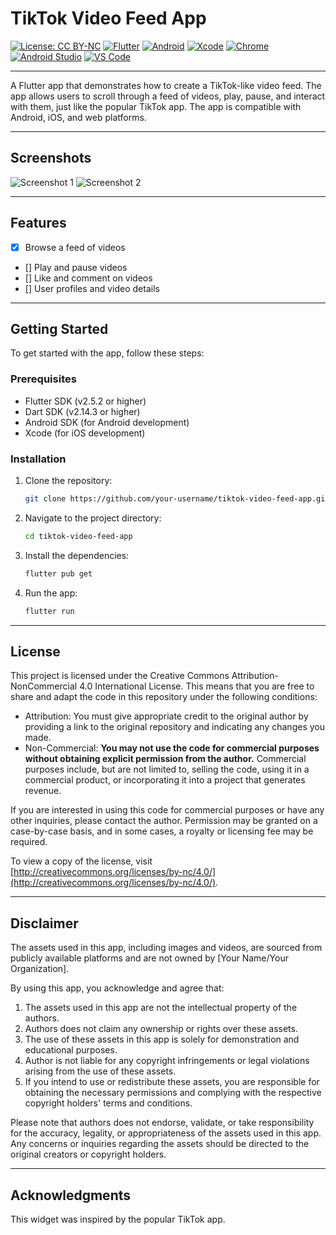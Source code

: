 # TikTok Video Feed App

[![License: CC BY-NC](https://img.shields.io/badge/License-CC%20BY--NC-lightgrey.svg)](http://creativecommons.org/licenses/by-nc/4.0/)
[![Flutter](https://img.shields.io/badge/Flutter-Channel%20master%2C%203.10.0--18.0.pre.13-blue)](https://flutter.dev/docs/development/tools/sdk/releases)
[![Android](https://img.shields.io/badge/Android%20SDK-31.0.0--rc2-red)](https://developer.android.com/studio/releases/sdk-tools)
[![Xcode](https://img.shields.io/badge/Xcode-13.4.1-red)](https://developer.apple.com/xcode/)
[![Chrome](https://img.shields.io/badge/Chrome-Ready-green)](https://www.google.com/chrome/)
[![Android Studio](https://img.shields.io/badge/Android%20Studio-2021.2-green)](https://developer.android.com/studio)
[![VS Code](https://img.shields.io/badge/VS%20Code-1.78.2-green)](https://code.visualstudio.com/)

---

A Flutter app that demonstrates how to create a TikTok-like video feed. The app allows users to scroll through a feed of videos, play, pause, and interact with them, just like the popular TikTok app. The app is compatible with Android, iOS, and web platforms.

---

## Screenshots

![Screenshot 1](assets/screenshot1.png)
![Screenshot 2](assets/screenshot2.png)

---

## Features

- [x] Browse a feed of videos
- [] Play and pause videos
- [] Like and comment on videos
- [] User profiles and video details

---

## Getting Started

To get started with the app, follow these steps:

### Prerequisites

- Flutter SDK (v2.5.2 or higher)
- Dart SDK (v2.14.3 or higher)
- Android SDK (for Android development)
- Xcode (for iOS development)

### Installation

1. Clone the repository:

   ```bash
   git clone https://github.com/your-username/tiktok-video-feed-app.git
   ```

2. Navigate to the project directory:

   ```bash
   cd tiktok-video-feed-app
   ```

3. Install the dependencies:

   ```bash
   flutter pub get
   ```

4. Run the app:

   ```bash
   flutter run
   ```

---

## License

This project is licensed under the Creative Commons Attribution-NonCommercial 4.0 International License. This means that you are free to share and adapt the code in this repository under the following conditions:

- Attribution: You must give appropriate credit to the original author by providing a link to the original repository and indicating any changes you made.
- Non-Commercial: **You may not use the code for commercial purposes without obtaining explicit permission from the author.** Commercial purposes include, but are not limited to, selling the code, using it in a commercial product, or incorporating it into a project that generates revenue.

If you are interested in using this code for commercial purposes or have any other inquiries, please contact the author. Permission may be granted on a case-by-case basis, and in some cases, a royalty or licensing fee may be required.

To view a copy of the license, visit [http://creativecommons.org/licenses/by-nc/4.0/](http://creativecommons.org/licenses/by-nc/4.0/).

---

## Disclaimer

The assets used in this app, including images and videos, are sourced from publicly available platforms and are not owned by [Your Name/Your Organization].

By using this app, you acknowledge and agree that:

1. The assets used in this app are not the intellectual property of the authors.
2. Authors does not claim any ownership or rights over these assets.
3. The use of these assets in this app is solely for demonstration and educational purposes.
4. Author is not liable for any copyright infringements or legal violations arising from the use of these assets.
5. If you intend to use or redistribute these assets, you are responsible for obtaining the necessary permissions and complying with the respective copyright holders' terms and conditions.

Please note that authors does not endorse, validate, or take responsibility for the accuracy, legality, or appropriateness of the assets used in this app. Any concerns or inquiries regarding the assets should be directed to the original creators or copyright holders.

---

## Acknowledgments

This widget was inspired by the popular TikTok app.
